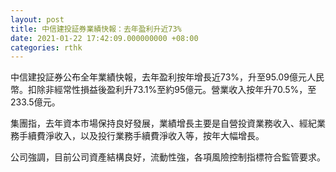 ```yaml
---
layout: post
title: 中信建投証券業績快報：去年盈利升近73%
date: 2021-01-22 17:42:09.000000000 +08:00
categories: rthk
---
```


中信建投証券公布全年業績快報，去年盈利按年增長近73%，升至95.09億元人民幣。扣除非經常性損益後盈利升73.1%至約95億元。營業收入按年升70.5%，至233.5億元。

集團指，去年資本市場保持良好發展，業績增長主要是自營投資業務收入、經紀業務手續費淨收入，以及投行業務手續費淨收入等，按年大幅增長。

公司強調，目前公司資產結構良好，流動性強，各項風險控制指標符合監管要求。
